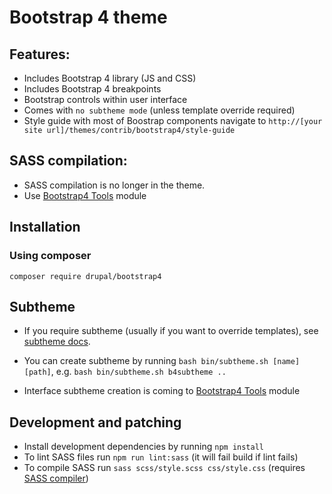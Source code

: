 # Bootstrap 4 theme

## Features:

* Includes Bootstrap 4 library (JS and CSS)
* Includes Bootstrap 4 breakpoints
* Bootstrap controls within user interface
* Comes with `no subtheme mode` (unless template override required)
* Style guide with most of Boostrap components navigate to `http://[your site url]/themes/contrib/bootstrap4/style-guide`

## SASS compilation:

* SASS compilation is no longer in the theme.
* Use [Bootstrap4 Tools](https://www.drupal.org/project/bootstrap4_tools) module

## Installation

### Using composer

`composer require drupal/bootstrap4`

## Subtheme

* If you require subtheme (usually if you want to override templates), 
    see [subtheme docs](_SUBTHEME/README.md).

* You can create subtheme by running `bash bin/subtheme.sh [name] [path]`,
    e.g. `bash bin/subtheme.sh b4subtheme ..`

* Interface subtheme creation is coming to [Bootstrap4 Tools](https://www.drupal.org/project/bootstrap4_tools) module

## Development and patching

- Install development dependencies by running `npm install`
- To lint SASS files run `npm run lint:sass` (it will fail build if lint fails)
- To compile SASS run `sass scss/style.scss css/style.css` (requires [SASS compiler](https://sass-lang.com/install))
